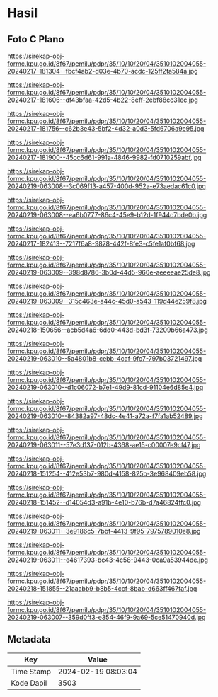 # Hasil

## Foto C Plano

https://sirekap-obj-formc.kpu.go.id/8f67/pemilu/pdpr/35/10/10/20/04/3510102004055-20240217-181304--fbcf4ab2-d03e-4b70-acdc-125ff2fa584a.jpg

https://sirekap-obj-formc.kpu.go.id/8f67/pemilu/pdpr/35/10/10/20/04/3510102004055-20240217-181606--df43bfaa-42d5-4b22-8eff-2ebf88cc31ec.jpg

https://sirekap-obj-formc.kpu.go.id/8f67/pemilu/pdpr/35/10/10/20/04/3510102004055-20240217-181756--c62b3e43-5bf2-4d32-a0d3-5fd6706a9e95.jpg

https://sirekap-obj-formc.kpu.go.id/8f67/pemilu/pdpr/35/10/10/20/04/3510102004055-20240217-181900--45cc6d61-991a-4846-9982-fd0710259abf.jpg

https://sirekap-obj-formc.kpu.go.id/8f67/pemilu/pdpr/35/10/10/20/04/3510102004055-20240219-063008--3c069f13-a457-400d-952a-e73aedac61c0.jpg

https://sirekap-obj-formc.kpu.go.id/8f67/pemilu/pdpr/35/10/10/20/04/3510102004055-20240219-063008--ea6b0777-86c4-45e9-b12d-1f944c7bde0b.jpg

https://sirekap-obj-formc.kpu.go.id/8f67/pemilu/pdpr/35/10/10/20/04/3510102004055-20240217-182413--7217f6a8-9878-442f-8fe3-c5fe1af0bf68.jpg

https://sirekap-obj-formc.kpu.go.id/8f67/pemilu/pdpr/35/10/10/20/04/3510102004055-20240219-063009--398d8786-3b0d-44d5-960e-aeeeeae25de8.jpg

https://sirekap-obj-formc.kpu.go.id/8f67/pemilu/pdpr/35/10/10/20/04/3510102004055-20240219-063009--315c463e-a44c-45d0-a543-119d44e259f8.jpg

https://sirekap-obj-formc.kpu.go.id/8f67/pemilu/pdpr/35/10/10/20/04/3510102004055-20240218-150656--acb5d4a6-6dd0-443d-bd3f-73209b66a473.jpg

https://sirekap-obj-formc.kpu.go.id/8f67/pemilu/pdpr/35/10/10/20/04/3510102004055-20240219-063010--5a4801b8-cebb-4caf-9fc7-797b03721497.jpg

https://sirekap-obj-formc.kpu.go.id/8f67/pemilu/pdpr/35/10/10/20/04/3510102004055-20240219-063010--d1c06072-b7e1-49d9-81cd-91104e6d85e4.jpg

https://sirekap-obj-formc.kpu.go.id/8f67/pemilu/pdpr/35/10/10/20/04/3510102004055-20240219-063010--84382a97-48dc-4e41-a72a-f7fa1ab52489.jpg

https://sirekap-obj-formc.kpu.go.id/8f67/pemilu/pdpr/35/10/10/20/04/3510102004055-20240219-063011--57e3d137-012b-4368-ae15-c00007e9cf47.jpg

https://sirekap-obj-formc.kpu.go.id/8f67/pemilu/pdpr/35/10/10/20/04/3510102004055-20240218-151254--412e53b7-980d-4158-825b-3e968409eb58.jpg

https://sirekap-obj-formc.kpu.go.id/8f67/pemilu/pdpr/35/10/10/20/04/3510102004055-20240218-151452--d14054d3-a91b-4e10-b76b-d7a46824ffc0.jpg

https://sirekap-obj-formc.kpu.go.id/8f67/pemilu/pdpr/35/10/10/20/04/3510102004055-20240219-063011--3e9186c5-7bbf-4413-9f95-7975789010e8.jpg

https://sirekap-obj-formc.kpu.go.id/8f67/pemilu/pdpr/35/10/10/20/04/3510102004055-20240219-063011--e4617393-bc43-4c58-9443-0ca9a53944de.jpg

https://sirekap-obj-formc.kpu.go.id/8f67/pemilu/pdpr/35/10/10/20/04/3510102004055-20240218-151855--21aaabb9-b8b5-4ccf-8bab-d663ff467faf.jpg

https://sirekap-obj-formc.kpu.go.id/8f67/pemilu/pdpr/35/10/10/20/04/3510102004055-20240219-063007--359d0ff3-e354-46f9-9a69-5ce51470940d.jpg


## Metadata

| Key        | Value               |
| ---------- | ------------------- |
| Time Stamp | 2024-02-19 08:03:04 |
| Kode Dapil | 3503                |



